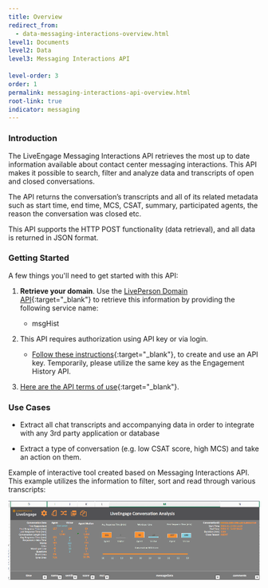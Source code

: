 ```yaml
---
title: Overview
redirect_from:
  - data-messaging-interactions-overview.html
level1: Documents
level2: Data
level3: Messaging Interactions API

level-order: 3
order: 1
permalink: messaging-interactions-api-overview.html
root-link: true
indicator: messaging
---
```

### Introduction

The LiveEngage Messaging Interactions API retrieves the most up to date information available about contact center messaging interactions. This API makes it possible to search, filter and analyze data and transcripts of open and closed conversations.

The API returns the conversation’s transcripts and all of its related metadata such as start time, end time, MCS, CSAT, summary, participated agents, the reason the conversation was closed etc.

This API supports the HTTP POST functionality (data retrieval), and all data is returned in JSON format.

### Getting Started

A few things you'll need to get started with this API:

1. **Retrieve your domain**. Use the [LivePerson Domain API](agent-domain-domain-api.html){:target="_blank"} to retrieve this information by providing the following service name:

	* msgHist

2. This API requires authorization using API key or via login.

	* [Follow these instructions](guides-gettingstarted.html){:target="_blank"}, to create and use an API key. Temporarily, please utilize the same key as the Engagement History API.

3. [Here are the API terms of use](https://www.liveperson.com/policies/apitou){:target="_blank"}.



### Use Cases

* Extract all chat transcripts and accompanying data in order to integrate with any 3rd party application or database

* Extract a type of conversation (e.g. low CSAT score, high MCS) and take an action on them.

Example of interactive tool created based on Messaging Interactions API.  This example utilizes the information to filter, sort and read through various transcripts:

![MessagingInteractions](img/messaginginteractions.png)
